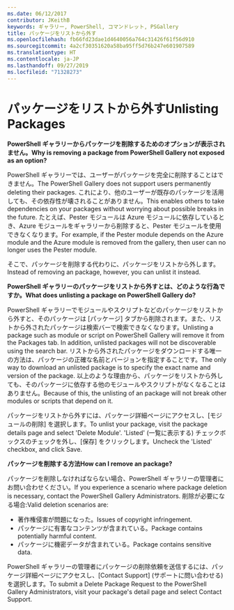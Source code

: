 ```yaml
---
ms.date: 06/12/2017
contributor: JKeithB
keywords: ギャラリー, PowerShell, コマンドレット, PSGallery
title: パッケージをリストから外す
ms.openlocfilehash: fb66fd23dae1d4640056a764c31426f61f56d910
ms.sourcegitcommit: 4a2cf30351620a58ba95ff5d76b247e601907589
ms.translationtype: HT
ms.contentlocale: ja-JP
ms.lasthandoff: 09/27/2019
ms.locfileid: "71328273"
---
```

# <a name="unlisting-packages"></a><span data-ttu-id="5d7b5-103">パッケージをリストから外す</span><span class="sxs-lookup"><span data-stu-id="5d7b5-103">Unlisting Packages</span></span>

<span data-ttu-id="5d7b5-104">**PowerShell ギャラリーからパッケージを削除するためのオプションが表示されません。**</span><span class="sxs-lookup"><span data-stu-id="5d7b5-104">**Why is removing a package from PowerShell Gallery not exposed as an option?**</span></span>

<span data-ttu-id="5d7b5-105">PowerShell ギャラリーでは、ユーザーがパッケージを完全に削除することはできません。</span><span class="sxs-lookup"><span data-stu-id="5d7b5-105">The PowerShell Gallery does not support users permanently deleting their packages.</span></span>
<span data-ttu-id="5d7b5-106">これにより、他のユーザーが既存のパッケージを活用しても、その依存性が壊されることがありません。</span><span class="sxs-lookup"><span data-stu-id="5d7b5-106">This enables others to take dependencies on your packages without worrying about possible breaks in the future.</span></span>
<span data-ttu-id="5d7b5-107">たとえば、Pester モジュールは Azure モジュールに依存しているとき、Azure モジュールをギャラリーから削除すると、Pester モジュールを使用できなくなります。</span><span class="sxs-lookup"><span data-stu-id="5d7b5-107">For example, if the Pester module depends on the Azure module and the Azure module is removed from the gallery, then user can no longer uses the Pester module.</span></span>

<span data-ttu-id="5d7b5-108">そこで、パッケージを削除する代わりに、パッケージをリストから外します。</span><span class="sxs-lookup"><span data-stu-id="5d7b5-108">Instead of removing an package, however, you can unlist it instead.</span></span>

<span data-ttu-id="5d7b5-109">**PowerShell ギャラリーのパッケージをリストから外すとは、どのような行為ですか。**</span><span class="sxs-lookup"><span data-stu-id="5d7b5-109">**What does unlisting a package on PowerShell Gallery do?**</span></span>

<span data-ttu-id="5d7b5-110">PowerShell ギャラリーでモジュールやスクリプトなどのパッケージをリストから外すと、そのパッケージは [パッケージ] タブから削除されます。また、リストから外されたパッケージは検索バーで検索できなくなります。</span><span class="sxs-lookup"><span data-stu-id="5d7b5-110">Unlisting a package such as module or script on PowerShell Gallery will remove it from the Packages tab. In addition, unlisted packages will not be discoverable using the search bar.</span></span>
<span data-ttu-id="5d7b5-111">リストから外されたパッケージをダウンロードする唯一の方法は、パッケージの正確な名前とバージョンを指定することです。</span><span class="sxs-lookup"><span data-stu-id="5d7b5-111">The only way to download an unlisted package is to specify the exact name and version of the package.</span></span>
<span data-ttu-id="5d7b5-112">以上のような理由から、パッケージをリストから外しても、そのパッケージに依存する他のモジュールやスクリプトがなくなることはありません。</span><span class="sxs-lookup"><span data-stu-id="5d7b5-112">Because of this, the unlisting of an package will not break other modules or scripts that depend on it.</span></span>

<span data-ttu-id="5d7b5-113">パッケージをリストから外すには、パッケージ詳細ページにアクセスし、[モジュールの削除] を選択します。</span><span class="sxs-lookup"><span data-stu-id="5d7b5-113">To unlist your package, visit the package details page and select 'Delete Module'.</span></span> <span data-ttu-id="5d7b5-114">'Listed' (一覧に表示する) チェックボックスのチェックを外し、[保存] をクリックします。</span><span class="sxs-lookup"><span data-stu-id="5d7b5-114">Uncheck the 'Listed' checkbox, and click Save.</span></span>

<span data-ttu-id="5d7b5-115">**パッケージを削除する方法**</span><span class="sxs-lookup"><span data-stu-id="5d7b5-115">**How can I remove an package?**</span></span>

<span data-ttu-id="5d7b5-116">パッケージを削除しなければならない場合、PowerShell ギャラリーの管理者にお問い合わせください。</span><span class="sxs-lookup"><span data-stu-id="5d7b5-116">If you experience a scenario where package deletion is necessary, contact the PowerShell Gallery Administrators.</span></span>
<span data-ttu-id="5d7b5-117">削除が必要になる場合:</span><span class="sxs-lookup"><span data-stu-id="5d7b5-117">Valid deletion scenarios are:</span></span>
- <span data-ttu-id="5d7b5-118">著作権侵害が問題になった。</span><span class="sxs-lookup"><span data-stu-id="5d7b5-118">Issues of copyright infringement.</span></span>
- <span data-ttu-id="5d7b5-119">パッケージに有害なコンテンツが含まれている。</span><span class="sxs-lookup"><span data-stu-id="5d7b5-119">Package contains potentially harmful content.</span></span>
- <span data-ttu-id="5d7b5-120">パッケージに機密データが含まれている。</span><span class="sxs-lookup"><span data-stu-id="5d7b5-120">Package contains sensitive data.</span></span>

<span data-ttu-id="5d7b5-121">PowerShell ギャラリーの管理者にパッケージの削除依頼を送信するには、パッケージ詳細ページにアクセスし、[Contact Support] \(サポートに問い合わせる) を選択します。</span><span class="sxs-lookup"><span data-stu-id="5d7b5-121">To submit a Delete Package Request to the PowerShell Gallery Administrators, visit your package's detail page and select Contact Support.</span></span>
